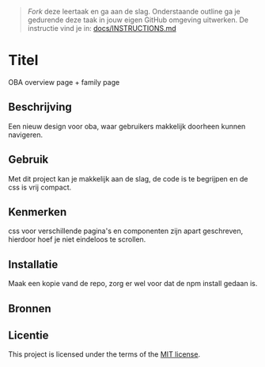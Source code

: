 > _Fork_ deze leertaak en ga aan de slag. Onderstaande outline ga je gedurende deze taak in jouw eigen GitHub omgeving uitwerken. De instructie vind je in: [docs/INSTRUCTIONS.md](docs/INSTRUCTIONS.md)

# Titel
OBA overview page + family page

## Beschrijving
Een nieuw design voor oba, waar gebruikers makkelijk doorheen kunnen navigeren.

## Gebruik
Met dit project kan je makkelijk aan de slag, de code is te begrijpen en de css is vrij compact.

## Kenmerken
css voor verschillende pagina's en componenten zijn apart geschreven, hierdoor hoef je niet eindeloos te scrollen.

## Installatie


Maak een kopie vand de repo, zorg er wel voor dat de npm install gedaan is.


## Bronnen

## Licentie

This project is licensed under the terms of the [MIT license](./LICENSE).
